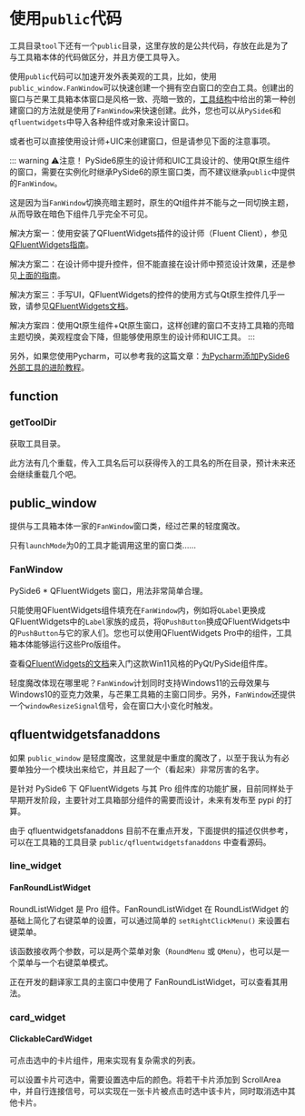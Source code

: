 # 使用`public`代码
工具目录`tool`下还有一个`public`目录，这里存放的是公共代码，存放在此是为了与工具箱本体的代码做区分，并且方便工具导入。

使用`public`代码可以加速开发外表美观的工具，比如，使用`public_window.FanWindow`可以快速创建一个拥有空白窗口的空白工具。创建出的窗口与芒果工具箱本体窗口是风格一致、亮暗一致的，[工具结构](/devtool/structure.md)中给出的第一种创建窗口的方法就是使用了`FanWindow`来快速创建。此外，您也可以从`PySide6`和`qfluentwidgets`中导入各种组件或对象来设计窗口。

或者也可以直接使用设计师+UIC来创建窗口，但是请参见下面的注意事项。

::: warning ⚠️注意！
PySide6原生的设计师和UIC工具设计的、使用Qt原生组件的窗口，需要在实例化时继承PySide6的原生窗口类，而不建议继承`public`中提供的`FanWindow`。

这是因为当`FanWindow`切换亮暗主题时，原生的Qt组件并不能与之一同切换主题，从而导致在暗色下组件几乎完全不可见。

解决方案一：使用安装了QFluentWidgets插件的设计师（Fluent Client），参见[QFluentWidgets指南](https://qfluentwidgets.com/zh/pages/designer)。

解决方案二：在设计师中提升控件，但不能直接在设计师中预览设计效果，还是参见[上面的指南](https://qfluentwidgets.com/zh/pages/designer)。

解决方案三：手写UI，QFluentWidgets的控件的使用方式与Qt原生控件几乎一致，请参见[QFluentWidgets文档](https://qfluentwidgets.com/zh/pages/about)。

解决方案四：使用Qt原生组件+Qt原生窗口，这样创建的窗口不支持工具箱的亮暗主题切换，美观程度会下降，但能够使用原生的设计师和UIC工具。
:::

另外，如果您使用Pycharm，可以参考我的这篇文章：[为Pycharm添加PySide6外部工具的进阶教程](https://ifanspace.top/2025/01/26/599.html)。

## function

### getToolDir
获取工具目录。

此方法有几个重载，传入工具名后可以获得传入的工具名的所在目录，预计未来还会继续重载几个吧。

## public_window
提供与工具箱本体一家的`FanWindow`窗口类，经过芒果的轻度魔改。

只有`launchMode`为0的工具才能调用这里的窗口类……

### FanWindow
PySide6 * QFluentWidgets 窗口，用法非常简单合理。

只能使用QFluentWidgets组件填充在`FanWindow`内，例如将`QLabel`更换成QFluentWidgets中的`Label`家族的成员，将`QPushButton`换成QFluentWidgets中的`PushButton`与它的家人们。您也可以使用QFluentWidgets Pro中的组件，工具箱本体能够运行这些Pro版组件。

查看[QFluentWidgets的文档](https://qfluentwidgets.com/zh/)来入门这款Win11风格的PyQt/PySide组件库。

轻度魔改体现在哪里呢？`FanWindow`计划同时支持Windows11的云母效果与Windows10的亚克力效果，与芒果工具箱的主窗口同步。另外，`FanWindow`还提供一个`windowResizeSignal`信号，会在窗口大小变化时触发。

## qfluentwidgetsfanaddons
如果 `public_window` 是轻度魔改，这里就是中重度的魔改了，以至于我认为有必要单独分一个模块出来给它，并且起了一个（看起来）非常厉害的名字。

是针对 PySide6 下 QFluentWidgets 与其 Pro 组件库的功能扩展，目前同样处于早期开发阶段，主要针对工具箱部分组件的需要而设计，未来有发布至 pypi 的打算。

由于 qfluentwidgetsfanaddons 目前不在重点开发，下面提供的描述仅供参考，可以在工具箱的工具目录 `public/qfluentwidgetsfanaddons` 中查看源码。

### line_widget

#### FanRoundListWidget
RoundListWidget 是 Pro 组件。FanRoundListWidget 在 RoundListWidget 的基础上简化了右键菜单的设置，可以通过简单的 `setRightClickMenu()` 来设置右键菜单。

该函数接收两个参数，可以是两个菜单对象（`RoundMenu` 或 `QMenu`），也可以是一个菜单与一个右键菜单模式。

正在开发的翻译家工具的主窗口中使用了 FanRoundListWidget，可以查看其用法。

### card_widget

#### ClickableCardWidget
可点击选中的卡片组件，用来实现有复杂需求的列表。

可以设置卡片可选中，需要设置选中后的颜色。将若干卡片添加到 ScrollArea 中，并自行连接信号，可以实现在一张卡片被点击时选中该卡片，同时取消选中其他卡片。